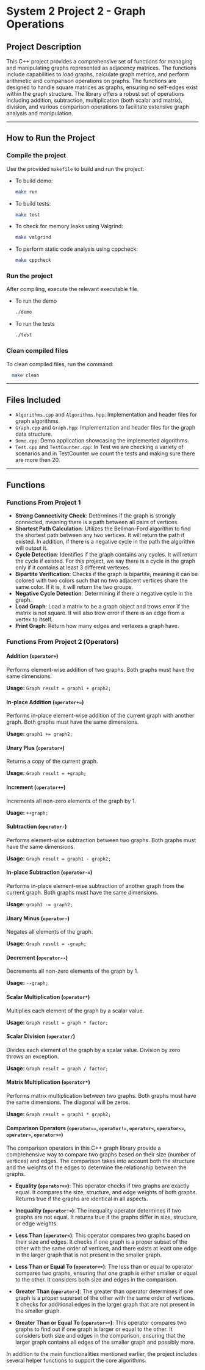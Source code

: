 
<!-- * Author: Sapir Dahan -->
<!--ID: 325732972 -->
<!-- * Mail: sapirdahan2003@gmail.com -->



# System 2 Project 2 - Graph Operations

## Project Description
This C++ project provides a comprehensive set of functions for managing and manipulating graphs represented as adjacency matrices. The functions include capabilities to load graphs, calculate graph metrics, and perform arithmetic and comparison operations on graphs. The functions are designed to handle square matrices as graphs, ensuring no self-edges exist within the graph structure. The library offers a robust set of operations including addition, subtraction, multiplication (both scalar and matrix), division, and various comparison operations to facilitate extensive graph analysis and manipulation.

---

## How to Run the Project
### Compile the project

Use the provided `makefile` to build and run the project:
    
   - To build demo:
        ```bash
        make run
        ```
  - To build tests:
      ```bash
      make test
      ```
  - To check for memory leaks using Valgrind:
      ```bash
      make valgrind
      ```
  - To perform static code analysis using cppcheck:
      ```bash
      make cppcheck
      ```

### Run the project
After compiling, execute the relevant executable file.

- To run the demo
  ```bash
  ./demo
  ```
- To run the tests
  ```bash
  ./test
  ```

### Clean compiled files
To clean compiled files, run the command:
```bash
  make clean
  ```

---

## Files Included
- `Algorithms.cpp` and `Algorithms.hpp`: Implementation and header files for graph algorithms.
- `Graph.cpp` and `Graph.hpp`: Implementation and header files for the graph data structure.
- `Demo.cpp`: Demo application showcasing the implemented algorithms.
- `Test.cpp` and `TestCounter.cpp`: In Test we are checking a variety of scenarios and in TestCounter we count the tests and making sure there are more then 20.


---

## Functions
### Functions From Project 1
- **Strong Connectivity Check**: Determines if the graph is strongly connected, meaning there is a path between all pairs of vertices.
- **Shortest Path Calculation**: Utilizes the Bellman-Ford algorithm to find the shortest path between any two vertices. It will return the path if existed. In addition, if there is a negative cycle in the path the algorithm will output it.
- **Cycle Detection**: Identifies if the graph contains any cycles. It will return the cycle if existed. For this project, we say there is a cycle in the graph only if it contains at least 3 different vertexes.
- **Bipartite Verification**: Checks if the graph is bipartite, meaning it can be colored with two colors such that no two adjacent vertices share the same color. If it is, it will return the two groups.
- **Negative Cycle Detection**: Determining if there a negative cycle in the graph.
- **Load Graph**: Load a matrix to be a graph object and trows error if the matrix is not square. It will also trow error if there is an edge from a vertex to itself.
- **Print Graph**: Return how many edges and vertexes a graph have.

### Functions From Project 2 (Operators)
#### Addition (`operator+`)

Performs element-wise addition of two graphs. Both graphs must have the same dimensions.

**Usage:** `Graph result = graph1 + graph2;`

#### In-place Addition (`operator+=`)

Performs in-place element-wise addition of the current graph with another graph. Both graphs must have the same dimensions.

**Usage:** `graph1 += graph2;`

#### Unary Plus (`operator+`)

Returns a copy of the current graph.

**Usage:** `Graph result = +graph;`

#### Increment (`operator++`)

Increments all non-zero elements of the graph by 1.

**Usage:** `++graph;`

#### Subtraction (`operator-`)

Performs element-wise subtraction between two graphs. Both graphs must have the same dimensions.

**Usage:** `Graph result = graph1 - graph2;`

#### In-place Subtraction (`operator-=`)

Performs in-place element-wise subtraction of another graph from the current graph. Both graphs must have the same dimensions.

**Usage:** `graph1 -= graph2;`

#### Unary Minus (`operator-`)

Negates all elements of the graph.

**Usage:** `Graph result = -graph;`

#### Decrement (`operator--`)

Decrements all non-zero elements of the graph by 1.

**Usage:** `--graph;`

#### Scalar Multiplication (`operator*`)

Multiplies each element of the graph by a scalar value.

**Usage:** `Graph result = graph * factor;`

#### Scalar Division (`operator/`)

Divides each element of the graph by a scalar value. Division by zero throws an exception.

**Usage:** `Graph result = graph / factor;`

#### Matrix Multiplication (`operator*`)

Performs matrix multiplication between two graphs. Both graphs must have the same dimensions. The diagonal will be zeros.

**Usage:** `Graph result = graph1 * graph2;`

#### Comparison Operators (`operator==`, `operator!=`, `operator<`, `operator<=`, `operator>`, `operator>=`)

The comparison operators in this C++ graph library provide a comprehensive way to compare two graphs based on their size (number of vertices) and edges. The comparison takes into account both the structure and the weights of the edges to determine the relationship between the graphs.

- **Equality (`operator==`)**: This operator checks if two graphs are exactly equal. It compares the size, structure, and edge weights of both graphs. Returns true if the graphs are identical in all aspects.

- **Inequality (`operator!=`)**: The inequality operator determines if two graphs are not equal. It returns true if the graphs differ in size, structure, or edge weights.

- **Less Than (`operator<`)**: This operator compares two graphs based on their size and edges. It checks if one graph is a proper subset of the other with the same order of vertices, and there exists at least one edge in the larger graph that is not present in the smaller graph.

- **Less Than or Equal To (`operator<=`)**: The less than or equal to operator compares two graphs, ensuring that one graph is either smaller or equal to the other. It considers both size and edges in the comparison.

- **Greater Than (`operator>`)**: The greater than operator determines if one graph is a proper superset of the other with the same order of vertices. It checks for additional edges in the larger graph that are not present in the smaller graph.

- **Greater Than or Equal To (`operator>=`)**: This operator compares two graphs to find out if one graph is larger or equal to the other. It considers both size and edges in the comparison, ensuring that the larger graph contains all edges of the smaller graph and possibly more.

In addition to the main functionalities mentioned earlier, the project includes several helper functions to support the core algorithms.